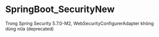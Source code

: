 # SpringBoot_SecurityNew
Trong Spring Security 5.7.0-M2, WebSecurityConfigurerAdapter không dùng nữa (deprecated)
